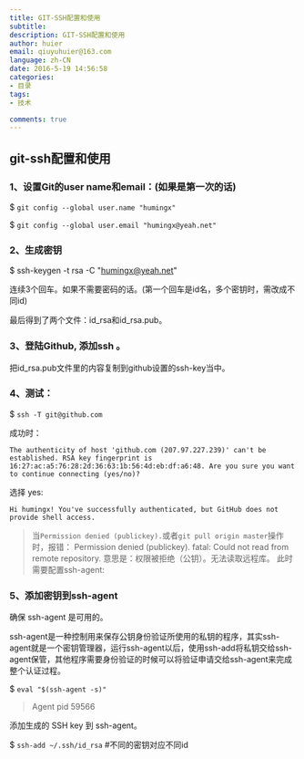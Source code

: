 ```yaml
---
title: GIT-SSH配置和使用
subtitle: 
description: GIT-SSH配置和使用
author: huier
email: qiuyuhuier@163.com
language: zh-CN
date: 2016-5-19 14:56:58
categories:
- 目录
tags:
- 技术

comments: true
---
```


## git-ssh配置和使用

### 1、设置Git的user name和email：(如果是第一次的话)

$ `git config --global user.name "humingx"`

$ `git config --global user.email "humingx@yeah.net"`

### 2、生成密钥

$ ssh-keygen -t rsa -C "humingx@yeah.net"

连续3个回车。如果不需要密码的话。(第一个回车是id名，多个密钥时，需改成不同id)

最后得到了两个文件：id_rsa和id_rsa.pub。

### 3、登陆Github, 添加ssh 。

把id_rsa.pub文件里的内容复制到github设置的ssh-key当中。

### 4、测试：
$ `ssh -T git@github.com`

成功时：

``The authenticity of host 'github.com (207.97.227.239)' can't be established.
    RSA key fingerprint is 16:27:ac:a5:76:28:2d:36:63:1b:56:4d:eb:df:a6:48.
    Are you sure you want to continue connecting (yes/no)?``
    
选择 yes:

```Hi humingx! You've successfully authenticated, but GitHub does not provide shell access.```


>当`Permission denied (publickey).`或者`git pull origin master`操作时，报错：
>Permission denied (publickey).
>fatal: Could not read from remote repository.
>意思是：权限被拒绝（公钥）。无法读取远程库。
>此时需要配置ssh-agent:


### 5、添加密钥到ssh-agent

确保 ssh-agent 是可用的。

ssh-agent是一种控制用来保存公钥身份验证所使用的私钥的程序，其实ssh-agent就是一个密钥管理器，运行ssh-agent以后，使用ssh-add将私钥交给ssh-agent保管，其他程序需要身份验证的时候可以将验证申请交给ssh-agent来完成整个认证过程。

$ `eval "$(ssh-agent -s)"`

>Agent pid 59566

添加生成的 SSH key 到 ssh-agent。

$ `ssh-add ~/.ssh/id_rsa` #不同的密钥对应不同id